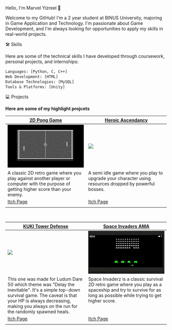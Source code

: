 Hello, I'm Marvel Yizreel 👋

Welcome to my GitHub! I'm a 2 year student at BINUS University, majoring in Game Application and Technology. I'm passionate about Game Development, and I'm always looking for opportunities to apply my skills in real-world projects.

🛠 Skills

Here are some of the technical skills I have developed through coursework, personal projects, and internships:

    Languages: [Python, C, C++]
    Web Development: [HTML]
    Database Technologies: [MySQL]
    Tools & Platforms: [Unity]

💻 Projects

**Here are some of my highlight projcets**

<table width="100%">
  <thead>
    <tr>
      <th width="50%"><a href="https://github.com/Marvel033/Game-Pong-2D">2D Pong Game</a></th>
      <th width="50%"><a href="https://bgdc.itch.io/work-less-play-more">Heroic Ascendancy</a></th>
    </tr>
  </thead>
  <tbody>
    <tr>
      <td><img src="https://github.com/Marvel033/Game-Pong-2D/blob/main/2Dponggamegif.gif"/></td>
      <td><img src="https://github.com/Marvel033/Heroic-Ascendancy-Unity-Project-main/blob/main/heroicascendancygif.gif"/></td>
    </tr>
    <tr>
      <td valign="text-top">A classic 2D retro game where you play against another player or computer with the purpose of getting higher score than your enemy. </td>
      <td valign="text-top"">A semi idle game where you play to upgrade your character using resources dropped by powerful bosses.<div></div></td>
    </tr>
    <tr>
      <td><a href="https://bgdc.itch.io/immunopedia">Itch Page</td>
      <td><a href="https://bgdc.itch.io/work-less-play-more">Itch Page</td>
    </tr>
    <tr>
      <td></td>
      <td><a href="https://itch.io/jam/brackeys-7/rate/1408323"></td>
    </tr>
  </tbody>
</table>

<br>

<table width="100%">
  <thead>
    <tr>
      <th width="50%"><a href="https://bgdc.itch.io/keep-yourself-alive">KUKI Tower Defense</a></th>
      <th width="50%"><a href="https://bgdc.itch.io/interstellar-janitor">Space Invaders AMA</a></th>
    </tr>
  </thead>
  <tbody>
    <tr>
      <td><img src="https://github.com/wainini/wainini/blob/main/img/keep%20yourself%20alive%20400x225.gif"/></td>
      <td><img src="https://github.com/Marvel033/SPACEama/blob/main/SpaceInvaderzgif.gif"/></td>
    </tr>
    <tr>
      <td valign="text-top">This one was made for Ludum Dare 50 which theme was "Delay the inevitable". It's a simple top-down survival game. The caveat is that your HP is always decreasing, making you always on the run for the randomly spawned heals.</td>
      <td valign="text-top">Space Invaderz is a classic survival 2D retro game where you play as a spaceship and try to survive for as long as possible while trying to get higher score. <br></td>
    </tr>
    <tr>
      <td><a href="https://bgdc.itch.io/keep-yourself-alive">Itch Page</td>
      <td><a href="https://bgdc.itch.io/interstellar-janitor">Itch Page</td>
    </tr>
    <tr>
      <td><a href="https://ldjam.com/events/ludum-dare/50/keep-yourself-alive"></td>
      <td><a href="https://itch.io/jam/brackeys-8/rate/1679306"></td>
    </tr>
  </tbody>
</table>
